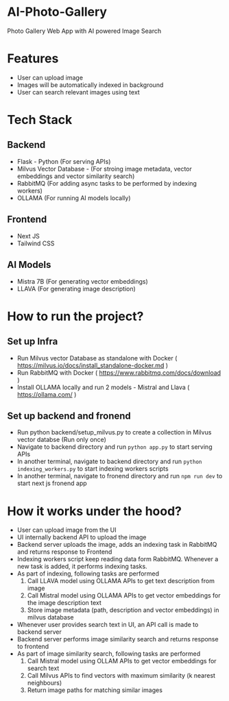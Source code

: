 # AI-Photo-Gallery
Photo Gallery Web App with AI powered Image Search

# Features

- User can upload image
- Images will be automatically indexed in background
- User can search relevant images using text


# Tech Stack

## Backend
- Flask - Python (For serving APIs)
- Milvus Vector Database - (For stroing image metadata, vector embeddings and vector similarity search)
- RabbitMQ (For adding async tasks to be performed by indexing workers)
- OLLAMA (For running AI models locally)

## Frontend
- Next JS
- Tailwind CSS

## AI Models
- Mistra 7B (For generating vector embeddings)
- LLAVA (For generating image description)


# How to run the project?

## Set up Infra
- Run Milvus vector Database as standalone with Docker ( https://milvus.io/docs/install_standalone-docker.md )
- Run RabbitMQ with Docker ( https://www.rabbitmq.com/docs/download )
- Install OLLAMA locally and run 2 models - Mistral and Llava ( https://ollama.com/ )

## Set up backend and fronend
- Run python backend/setup_milvus.py to create a collection in Milvus vector databse (Run only once)
- Navigate to backend directory and run `python app.py` to start serving APIs
- In another terminal, navigate to backend directory and run `python indexing_workers.py` to start indexing workers scripts
- In another terminal, navigate to fronend directory and run `npm run dev` to start next js fronend app


# How it works under the hood?
- User can upload image from the UI
- UI internally backend API to upload the image
- Backend server uploads the image, adds an indexing task in RabbitMQ and returns response to Frontend
- Indexing workers script keep reading data form RabbitMQ. Whenever a new task is added, it performs indexing tasks.
- As part of indexing, following tasks are performed
  1) Call LLAVA model using OLLAMA APIs to get text description from image
  2) Call Mistral model using OLLAMA APIs to get vector embeddings for the image description text
  3) Store image metadata (path, description and vector embeddings) in milvus database
- Whenever user provides search text in UI, an API call is made to backend server
- Backend server performs image similarity search and returns response to frontend
- As part of image similarity search, following tasks are performed
  1) Call Mistral model using OLLAM APIs to get vector embeddings for search text
  2) Call Milvus APIs to find vectors with maximum similarity (k nearest neighbours)
  3) Return image paths for matching similar images









